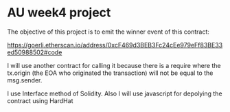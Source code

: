 # AU week4 project

The objective of this project is to emit the winner event of this contract:

<https://goerli.etherscan.io/address/0xcF469d3BEB3Fc24cEe979eFf83BE33ed50988502#code>

I will use another contract for calling it because there is a require where the tx.origin (the EOA who originated the transaction) will not be equal to the msg.sender.

I use Interface method of Solidity. Also I will use javascript for depolying the contract using HardHat
